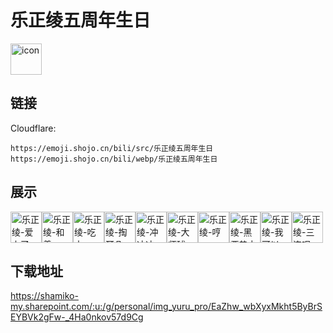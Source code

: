 # 乐正绫五周年生日
<img src="https://emoji.shojo.cn/bili/src/乐正绫五周年生日/icon.png" width="50" height="50" alt="icon">

## 链接
Cloudflare:
```
https://emoji.shojo.cn/bili/src/乐正绫五周年生日
https://emoji.shojo.cn/bili/webp/乐正绫五周年生日
```
## 展示
<img src="https://emoji.shojo.cn/bili/src/乐正绫五周年生日/乐正绫-爱上了.png" width="50" height="50" alt="乐正绫-爱上了"><img src="https://emoji.shojo.cn/bili/src/乐正绫五周年生日/乐正绫-和善.png" width="50" height="50" alt="乐正绫-和善"><img src="https://emoji.shojo.cn/bili/src/乐正绫五周年生日/乐正绫-吃土.png" width="50" height="50" alt="乐正绫-吃土"><img src="https://emoji.shojo.cn/bili/src/乐正绫五周年生日/乐正绫-掏耳朵.png" width="50" height="50" alt="乐正绫-掏耳朵"><img src="https://emoji.shojo.cn/bili/src/乐正绫五周年生日/乐正绫-冲冲冲.png" width="50" height="50" alt="乐正绫-冲冲冲"><img src="https://emoji.shojo.cn/bili/src/乐正绫五周年生日/乐正绫-大师球.png" width="50" height="50" alt="乐正绫-大师球"><img src="https://emoji.shojo.cn/bili/src/乐正绫五周年生日/乐正绫-哼.png" width="50" height="50" alt="乐正绫-哼"><img src="https://emoji.shojo.cn/bili/src/乐正绫五周年生日/乐正绫-黑恶势力.png" width="50" height="50" alt="乐正绫-黑恶势力"><img src="https://emoji.shojo.cn/bili/src/乐正绫五周年生日/乐正绫-我可以.png" width="50" height="50" alt="乐正绫-我可以"><img src="https://emoji.shojo.cn/bili/src/乐正绫五周年生日/乐正绫-三连呢.png" width="50" height="50" alt="乐正绫-三连呢">

## 下载地址

https://shamiko-my.sharepoint.com/:u:/g/personal/img_yuru_pro/EaZhw_wbXyxMkht5ByBrSEYBVk2gFw-_4Ha0nkov57d9Cg
